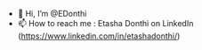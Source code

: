 - 👋 Hi, I’m @EDonthi
- 📫 How to reach me : Etasha Donthi on LinkedIn (https://www.linkedin.com/in/etashadonthi/)

<!---
EDonthi/EDonthi is a ✨ special ✨ repository because its `README.md` (this file) appears on your GitHub profile.
You can click the Preview link to take a look at your changes.
--->
